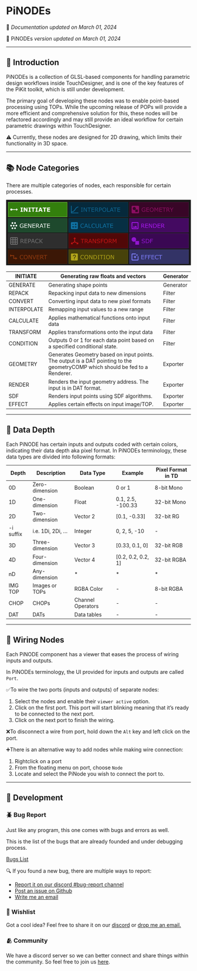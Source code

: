 # PiNODEs

📰 *Documentation updated on March 01, 2024*

💾 PiNODEs *version updated on March 01, 2024*

---

## 🧰 Introduction

PiNODEs is a collection of GLSL-based components for handling parametric design workflows inside TouchDesigner, and is one of the key features of the PiKit toolkit, which is still under development.

The primary goal of developing these nodes was to enable point-based processing using TOPs. While the upcoming release of POPs will provide a more efficient and comprehensive solution for this, these nodes will be refactored accordingly and may still provide an ideal workflow for certain parametric drawings within TouchDesigner.

⚠️ Currently, these nodes are designed for 2D drawing, which limits their functionality in 3D space.

---

## 📚 Node Categories

There are multiple categories of nodes, each responsible for certain processes. 

![categories.png](categories.png)

| INITIATE | Generating raw floats and vectors | Generator |
| --- | --- | --- |
| GENERATE | Generating shape points | Generator |
| REPACK | Repacking input data to new dimensions | Filter |
| CONVERT | Converting input data to new pixel formats | Filter |
| INTERPOLATE | Remapping input values to a new range | Filter |
| CALCULATE | Applies mathematical functions onto input data | Filter |
| TRANSFORM | Applies transformations onto the input data | Filter |
| CONDITION | Outputs 0 or 1 for each data point based on a specified conditional state. | Filter |
| GEOMETRY | Generates Geometry based on input points. The output is a DAT pointing to the geometryCOMP which should be fed to a Renderer. | Exporter |
| RENDER | Renders the input geometry address. The input is in DAT format. | Exporter |
| SDF | Renders input points using SDF algorithms. | Exporter |
| EFFECT | Applies certain effects on input image/TOP. | Exporter |


---

## 🎲 Data Depth

Each PiNODE has certain inputs and outputs coded with certain colors, indicating their data depth aka pixel format. 
In PiNODEs terminology, these data types are divided into following formats:

| Depth | Description | Data Type | Example | Pixel Format in TD |
| --- | --- | --- | --- | --- |
|  0D  | Zero-dimension | Boolean | 0 or 1 | 8-bit Mono |
|  1D  | One-dimension | Float | 0.1, 2.5, -100.33 | 32-bit Mono |
|  2D  | Two-dimension | Vector 2 | [0.1, -0.33] | 32-bit RG |
| -i suffix | i.e. 1Di, 2Di, … | Integer | 0, 2, 5, -10 | - |
|  3D  | Three-dimension | Vector 3 | [0.33, 0.1, 0] | 32-bit RGB |
|  4D  | Four-dimension | Vector 4 | [0.2, 0.2, 0.2, 1] | 32-bit RGBA |
|  nD  | Any-dimension | * | * | * |
| IMG TOP | Images or TOPs | RGBA Color | - | 8-bit RGBA |
|  CHOP  | CHOPs | Channel Operators | - | - |
|  DAT  | DATs | Data tables | - | - |

 
---

## 🧵 Wiring Nodes

Each PiNODE component has a viewer that eases the process of wiring inputs and outputs. 

In PiNODEs terminology, the UI provided for inputs and outputs are called `Port`. 

✅To wire the two ports (inputs and outputs) of separate nodes:

1. Select the nodes and enable their `viewer active` option.
2. Click on the first port. This port will start blinking meaning that it’s ready to be connected to the next port.
3. Click on the next port to finish the wiring.

❌To disconnect a wire from port, hold down the `Alt` key and left click on the port. 

➕There is an alternative way to add nodes while making wire connection:

1. Rightclick on a port
2. From the floating menu on port, choose `Node`
3. Locate and select the PiNode you wish to connect the port to.

   
---

## 🚧 Development



### 🪲 Bug Report

Just like any program, this one comes with bugs and errors as well.

This is the list of the bugs that are already founded and under debugging process.

[Bugs List](https://www.notion.so/1a9c2176e105817a90bec7b41fb2ec04?pvs=21)

🔍 If you found a new bug, there are multiple ways to report:

- [Report it on our discord #bug-report channel](https://discord.gg/tS657scR)
- [Post an issue on Github](https://github.com/pitheorem/PiNodes/issues)
- [Write me an email](mailto:pitheorem@gmail.com)


### 🚆 Wishlist

Got a cool idea? Feel free to share it on our [discord](https://discord.gg/tS657scR) or [drop me an email.](mailto:pitheorem@gmail.com)


### 🫂 Community

We have a discord server so we can better connect and share things within the community. So feel free to join us [here](https://discord.gg/tS657scR).
